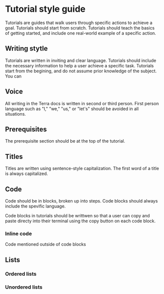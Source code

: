 # Tutorial style guide

Tutorials are guides that walk users through specific actions to achieve a goal. Tutorials should start from scratch. Tutorials should teach the basics of getting started, and include one real-world example of a specific action. 



## Writing stytle

Tutorials are written in inviting and clear language. Tutorials should include the necessary information to help a user achieve a specific task. Tutorials start from the begining, and do not assume prior knowledge of the subject. You can 

## Voice

All writing in the Terra docs is written in second or third person. First person language such as "I," "we," "us," or "let's" should be avoided in all situations. 

## Prerequisites

The prerequisite section should be at the top of the tutorial. 

## Titles

Titles are written using sentence-style capitalization. The first word of a title is always capitalized. 

## Code

Code should be in blocks, broken up into steps. Code blocks should always include the spevific language.

Code blocks in tutorials should be writtwen so that a user can copy and paste directy into their terminal using the copy button on each code block. 

### Inline code

Code mentioned outside of code blocks 

## Lists

### Ordered lists

### Unordered lists